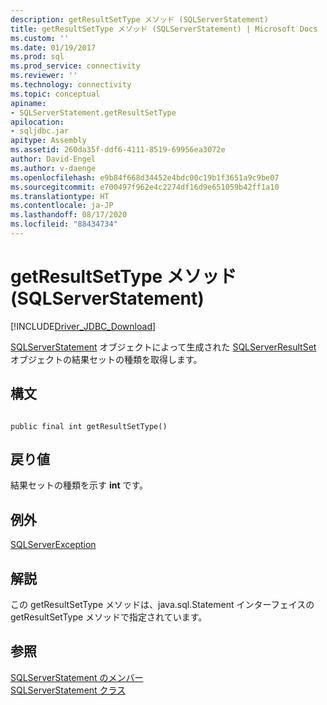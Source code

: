 ```yaml
---
description: getResultSetType メソッド (SQLServerStatement)
title: getResultSetType メソッド (SQLServerStatement) | Microsoft Docs
ms.custom: ''
ms.date: 01/19/2017
ms.prod: sql
ms.prod_service: connectivity
ms.reviewer: ''
ms.technology: connectivity
ms.topic: conceptual
apiname:
- SQLServerStatement.getResultSetType
apilocation:
- sqljdbc.jar
apitype: Assembly
ms.assetid: 260da35f-ddf6-4111-8519-69956ea3072e
author: David-Engel
ms.author: v-daenge
ms.openlocfilehash: e9b84f668d34452e4bdc00c19b1f3651a9c9be07
ms.sourcegitcommit: e700497f962e4c2274df16d9e651059b42ff1a10
ms.translationtype: HT
ms.contentlocale: ja-JP
ms.lasthandoff: 08/17/2020
ms.locfileid: "88434734"
---
```

# <a name="getresultsettype-method-sqlserverstatement"></a>getResultSetType メソッド (SQLServerStatement)
[!INCLUDE[Driver_JDBC_Download](../../../includes/driver_jdbc_download.md)]

  [SQLServerStatement](../../../connect/jdbc/reference/sqlserverstatement-class.md) オブジェクトによって生成された [SQLServerResultSet](../../../connect/jdbc/reference/sqlserverresultset-class.md) オブジェクトの結果セットの種類を取得します。  
  
## <a name="syntax"></a>構文  
  
```  
  
public final int getResultSetType()  
```  
  
## <a name="return-value"></a>戻り値  
 結果セットの種類を示す **int** です。  
  
## <a name="exceptions"></a>例外  
 [SQLServerException](../../../connect/jdbc/reference/sqlserverexception-class.md)  
  
## <a name="remarks"></a>解説  
 この getResultSetType メソッドは、java.sql.Statement インターフェイスの getResultSetType メソッドで指定されています。  
  
## <a name="see-also"></a>参照  
 [SQLServerStatement のメンバー](../../../connect/jdbc/reference/sqlserverstatement-members.md)   
 [SQLServerStatement クラス](../../../connect/jdbc/reference/sqlserverstatement-class.md)  
  
  
